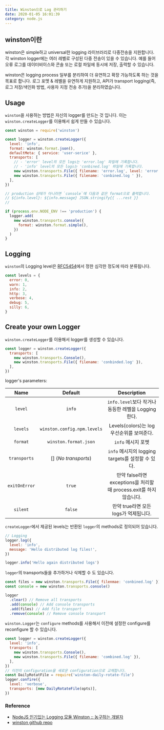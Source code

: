 ```yaml
---
title: Winston으로 Log 관리하기
date: 2020-01-05 16:01:39
category: node.js
---
```


## winston이란

winston은 simple하고 universal한 logging 라이브러리로 다중전송을 지원합니다. 각 winston logger에는 여러 레벨로 구성된 다중 전송이 있을 수 있습니다. 예를 들어 오류 로그를 데이터비이스와 콘솔 또는 로컬 파일에 동시에 저장, 출력할 수 있습니다.

winston은 logging process 일부를 분리하여 더 유연하고 확장 가능하도록 하는 것을 목표로 합니다. 로그 포멧 & 레벨을 유연하게 지원하고, API가 transport logging(즉, 로그 저장/색인화 방법, 사용자 지정 전송 추가)을 분리하였습니다.

## Usage

`winston`을 사용하는 방법은 자신의 logger를 만드는 것 입니다. 이는 `winston.createLogger`를 이용해서 쉽게 만들 수 있습니다.

```javascript
const winston = require('winston')

const logger = winston.createLogger({
  level: 'info',
  format: winston.format.json(),
  defaultMeta: { service: 'user-serice' },
  transports: [
    // - 'error' level의 모든 logs는 'error.log' 파일에 기록합니다.
    // - 'info' level의 모든 logs는 'conbined.log' 파일에 기록합니다.
    new winston.transports.File({ filename: 'error.log', level: 'error' }),
    new winston.transports.File({ filename: 'conbined.log ' }),
  ],
})

// production 상태가 아니라면 `console`에 다음과 같은 format으로 출력합니다.
// ${info.level}: ${info.message} JSON.stringify{{ ...rest }}
//

if (process.env.NODE_ENV !== 'production') {
  logger.add(
    new winston.transports.console({
      format: winston.format.simple(),
    })
  )
}
```

## Logging

`winston`의 Logging level은 [RFC5454](https://tools.ietf.org/html/rfc5424)에서 정한 심각한 정도에 따라 분류됩니다.

```javascript
const levels = {
  error: 0,
  warn: 1,
  info: 2,
  http: 3,
  verbose: 4,
  debug: 5,
  silly: 6,
}
```

## Create your own Logger

`winston.createLogger`를 이용해서 logger를 생성할 수 있습니다.

```javascript
const logger = winston.createLogger({
  transports: [
    new winston.transports.Console(),
    new winston.transports.File({ filename: 'conbinded.log' }),
  ],
})
```

logger's parameters:

|     Name      |           Default           |                             Description                             |
| :-----------: | :-------------------------: | :-----------------------------------------------------------------: |
|    `level`    |           `info`            |         `info.level`보다 작거나 동등한 레벨을 Logging한다.          |
|   `levels`    | `winston.config.npm.levels` |              Levels(colors)는 log 우선순위를 보여준다.              |
|   `format`    |    `winston.format.json`    |                         `info` 메시지 포멧                          |
| `transports`  |    [] (_No transports_)     |          `info` 메시지의 logging targets를 설정할 수 있다.          |
| `exitOnError` |           `true`            | 만약 false라면 exceptions을 처리할 때 process.exit를 하지 않습니다. |
|   `silent`    |           `false`           |                만약 true라면 모든 logs가 억제됩니다.                |

`createLogger`에서 제공된 levels는 반환된 `logger`의 methods로 정의되어 있습니다.

```javascript
// Logging
logger.log({
  level: 'info',
  message: 'Hello distributed log files!',
})

logger.info('Hello again distributed logs')
```

`logger`의 transports들을 추가하거나 삭제할 수 도 있습니다.

```javascript
const files = new winston.transports.File({ filenmae: 'conbined.log' })
const console = new winston.transports.console()

logger
  .clear() // Remove all transports
  .add(console) // Add console transports
  .add(files) // Add file transport
  .remove(console) // Remove console transport
```

`winston.Logger`는 `configure` methods를 사용해서 이전에 설정한 configure를 reconfigure 할 수 있습니다.

```javascript
const logger = winston.createLogger({
  level: 'info',
  transports: [
    new winston.transports.Console(),
    new winston.transports.File({ filename: 'combined.log' }),
  ],
})
// 이전의 configuration을 새로운 configuration으로 교체합니다.
const DailyRotatFile = require('winston-daily-rotate-file')
logger.confire({
  level: 'verbose',
  transports: [new DailyRotateFile(opts)],
})
```

### Reference

- [NodeJS 인기있는 Logging 모듈 Winston :: 농구하는 개발자](https://basketdeveloper.tistory.com/42)
- [winston github repo](https://github.com/winstonjs/winston)

